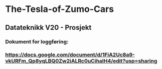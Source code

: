 # The-Tesla-of-Zumo-Cars
## Datateknikk V20 - Prosjekt

### Dokument for loggføring:
### https://docs.google.com/document/d/1FiA2Uc8a9-vkURFm_Qp8yqLBQ0Zw2iALRc0uCihaIH4/edit?usp=sharing
